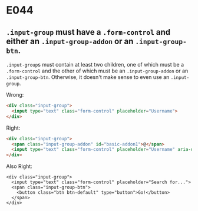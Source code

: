 # E044
## `.input-group` must have a `.form-control` and either an `.input-group-addon` or an `.input-group-btn`.

`.input-group`s must contain at least two children, one of which must be a `.form-control` and the other of which must be an `.input-group-addon` or an `.input-group-btn`. Otherwise, it doesn't make sense to even use an `.input-group`.

Wrong:
```html
<div class="input-group">
  <input type="text" class="form-control" placeholder="Username">
</div>
```

Right:
```html
<div class="input-group">
  <span class="input-group-addon" id="basic-addon1">@</span>
  <input type="text" class="form-control" placeholder="Username" aria-describedby="basic-addon1">
</div>
```

Also Right:
```
<div class="input-group">
  <input type="text" class="form-control" placeholder="Search for...">
  <span class="input-group-btn">
    <button class="btn btn-default" type="button">Go!</button>
  </span>
</div>
```